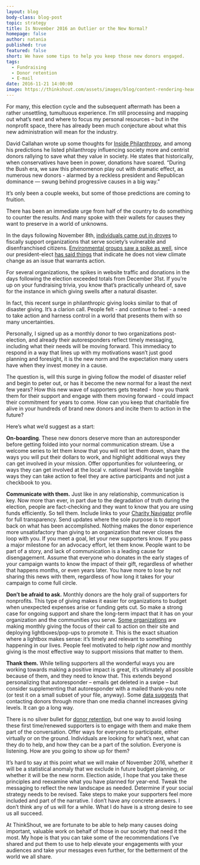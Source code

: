 ```yaml
---
layout: blog
body-class: blog-post
topic: strategy
title: Is November 2016 an Outlier or the New Normal?
homepage: false
author: natania  
published: true
featured: false
short: We have some tips to help you keep those new donors engaged.
tags:
  - Fundraising
  - Donor retention
  - E-mail
date: 2016-11-21 14:00:00
image: https://thinkshout.com/assets/images/blog/content-rendering-header.jpg
---
```

For many, this election cycle and the subsequent aftermath has been a rather unsettling, tumultuous experience. I’m still processing and mapping out what’s next and where to focus my personal resources – but in the nonprofit space, there has already been much conjecture about what this new administration will mean for the industry. 

David Callahan wrote up some thoughts for [Inside Philanthropy](http://www.insidephilanthropy.com/home/2016/11/9/philanthropy-in-the-age-of-trump-five-predictions), and among his predictions he listed philanthropy influencing society more and centrist donors rallying to save what they value in society. He states that historically, when conservatives have been in power, donations have soared. “During the Bush era, we saw this phenomenon play out with dramatic effect, as numerous new donors - alarmed by a reckless president and Republican dominance — swung behind progressive causes in a big way.” 

It’s only been a couple weeks, but some of those predictions are coming to fruition. 

There has been an immediate urge from half of the country to do something to counter the results. And many spoke with their wallets for causes they want to preserve in a world of unknowns.

In the days following November 8th, [individuals came out in droves](http://www.theatlantic.com/business/archive/2016/11/donald-trump-donations/507668/) to fiscally support organizations that serve society’s vulnerable and disenfranchised citizens. [Environmental groups saw a spike as well](http://www.nytimes.com/2016/11/18/us/politics/nonprofit-donations-trump.html?_r=0), since our president-elect [has said things](http://www.cbsnews.com/pictures/wild-donald-trump-quotes/13/) that indicate he does not view climate change as an issue that warrants action. 

For several organizations, the spikes in website traffic and donations in the days following the election exceeded totals from December 31st. If you’re up on your fundraising trivia, you know that’s practically unheard of, save for the instance in which giving swells after a natural disaster.

In fact, this recent surge in philanthropic giving looks similar to that of disaster giving. It’s a clarion call. People felt - and continue to feel - a need to take action and harness control in a world that presents them with so many uncertainties. 

Personally, I signed up as a monthly donor to two organizations post-election, and already their autoresponders reflect timely messaging, including what their needs will be moving forward. This immediacy to respond in a way that lines up with my motivations wasn’t just good planning and foresight, it is the new norm and the expectation many users have when they invest money in a cause.
 
The question is, will this surge in giving follow the model of disaster relief and begin to peter out, or has it become the new normal for a least the next few years? How this new wave of supporters gets treated - how you thank them for their support and engage with them moving forward - could impact their commitment for years to come. How can you keep that charitable fire alive in your hundreds of brand new donors and incite them to action in the future?

Here’s what we’d suggest as a start:

**On-boarding**. These new donors deserve more than an autoresponder before getting folded into your normal communication stream. Use a welcome series to let them know that you will not let them down, share the ways you will put their dollars to work, and highlight additional ways they can get involved in your mission. Offer opportunities for volunteering, or ways they can get involved at the local v. national level. Provide tangible ways they can take action to feel they are active participants and not just a checkbook to you. 

**Communicate with them.** Just like in any relationship, communication is key. Now more than ever, in part due to the degradation of truth during the election, people are fact-checking and they want to know that you are using funds efficiently. So tell them. Include links to your [Charity Navigator](http://www.charitynavigator.org/) profile for full transparency. Send updates where the sole purpose is to report back on what has been accomplished. Nothing makes the donor experience more unsatisfactory than giving to an organization that never closes the loop with you. If you meet a goal, let your new supporters know. If you pass a major milestone for an advocacy effort, let them know. People want to be part of a story, and lack of communication is a leading cause for disengagement. Assume that everyone who donates in the early stages of your campaign wants to know the impact of their gift, regardless of whether that happens months, or even years later. You have more to lose by not sharing this news with them, regardless of how long it takes for your campaign to come full circle.

**Don’t be afraid to ask.** Monthly donors are the holy grail of supporters for nonprofits. This type of giving makes it easier for organizations to budget when unexpected expenses arise or funding gets cut. So make a strong case for ongoing support and share the long-term impact that it has on your organization and the communities you serve. [Some organizations](https://www.nrdc.org/) are making monthly giving the focus of their call to action on their site and deploying lightboxes/pop-ups to promote it. This is the exact situation where a lightbox makes sense: it’s timely and relevant to something happening in our lives. People feel motivated to help *right now* and monthly giving is the most effective way to support missions that matter to them. 

**Thank them.** While telling supporters all the wonderful ways you are working towards making a positive impact is great, it’s ultimately all possible because of them, and they need to know that. This extends beyond personalizing that autoresponder – emails get deleted in a swipe – but consider supplementing that autoresponder with a mailed thank-you note (or test it on a small subset of your file, anyway). Some [data suggests](http://www.thenonprofittimes.com/management-tips/channels-equal-revenue/) that contacting donors through more than one media channel increases giving levels. It can go a long way. 

There is no silver bullet for [donor retention](https://thinkshout.com/blog/2016/05/roadmap-to-retention/), but one way to avoid losing these first time/renewed supporters is to engage with them and make them part of the conversation. Offer ways for everyone to participate, either virtually or on the ground. Individuals are looking for what’s next, what can they do to help, and how they can be a part of the solution. Everyone is listening. How are you going to show up for them? 

It’s hard to say at this point what we will make of November 2016, whether it will be a statistical anomaly that we exclude in future budget planning, or whether it will be the new norm. Election aside, I hope that you take these principles and reexamine what you have planned for year-end. Tweak the messaging to reflect the new landscape as needed. Determine if your social strategy needs to be revised. Take steps to make your supporters feel more included and part of the narrative. I don’t have any concrete answers. I don’t think any of us will for a while. What I do have is a strong desire to see us all succeed. 

At ThinkShout, we are fortunate to be able to help many causes doing important, valuable work on behalf of those in our society that need it the most. My hope is that you can take some of the recommendations I’ve shared and put them to use to help elevate your engagements with your audiences and take your messages even further, for the betterment of the world we all share.
